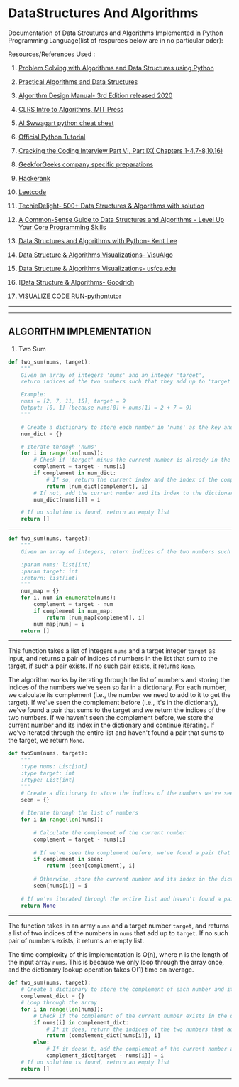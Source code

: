 # DataStructures And Algorithms
Documentation of Data Strcutures and Algorithms Implemented in Python Programming Language(list of respurces below are in no particular oder):

Resources/References Used :
1. [Problem Solving with Algorithms and Data Structures using Python](https://runestone.academy/runestone/books/published/pythonds/index.html)
2. [Practical Algorithms and Data Structures](https://bradfieldcs.com/algos/)
3. [Algorithm Design Manual- 3rd Edition released 2020](https://www.algorist.com/)
4. [CLRS Intro to Algorithms, MIT Press ](https://edutechlearners.com/download/Introduction_to_algorithms-3rd%20Edition.pdf)
5. [Al Swwagart python cheat sheet](https://www.pythoncheatsheet.org/)
6. [Official Python Tutorial](https://docs.python.org/3/tutorial/index.html)
7. [Cracking the Coding Interview Part VI, Part IX( Chapters 1-4,7-8,10,16)](https://acrobat.adobe.com/link/review?uri=urn:aaid:scds:US:609efe13-dcab-4cbd-a304-d976e45a5e8c)
8. [GeekforGeeks company specific preparations](https://www.geeksforgeeks.org/company-preparation/)
9. [Hackerank](https://www.hackerrank.com/dashboard)

10. [Leetcode](https://leetcode.com/problemset/all/)

11. [TechieDelight- 500+ Data Structures & Algorithms with solution ](https://www.techiedelight.com/data-structures-and-algorithms-problems/)

12. [A Common-Sense Guide to Data Structures and Algorithms - Level Up Your Core Programming Skills](https://github.com/bat67/awesome-algorithm-books/blob/master/classic%20algorithms/A%20Common-Sense%20Guide%20to%20Data%20Structures%20and%20Algorithms%20-%20Level%20Up%20Your%20Core%20Programming%20Skills.epub)

13. [Data Structures and Algorithms with Python- Kent Lee](https://github.com/priscilj/Hadoop-related-books/blob/master/Data%20Structures%20and%20Algorithms%20with%20Python%20By%20Kent%20D.%20Lee%2C%20Steve%20Hubbard%202015%20Springer.pdf)
14. [Data Structure & Algorithms Visualizations- VisuAlgo](https://visualgo.net/en)
15. [Data Structure & Algorithms Visualizations- usfca.edu](https://www.cs.usfca.edu/~galles/visualization/Algorithms.html)
16. [[Data Structure & Algorithms- Goodrich](http://index-of.es/Varios-2/Data%20Structures%20and%20Algorithms%20in%20Python.pdf)
17. [VISUALIZE CODE RUN-pythontutor ](http://pythontutor.com/visualize.html#mode=edit)

***************************************************************************************************************

----
ALGORITHM IMPLEMENTATION 
---
1. Two Sum
```python
def two_sum(nums, target):
    """
    Given an array of integers 'nums' and an integer 'target', 
    return indices of the two numbers such that they add up to 'target'.

    Example:
    nums = [2, 7, 11, 15], target = 9
    Output: [0, 1] (because nums[0] + nums[1] = 2 + 7 = 9)
    """

    # Create a dictionary to store each number in 'nums' as the key and its index as the value
    num_dict = {}

    # Iterate through 'nums'
    for i in range(len(nums)):
        # Check if 'target' minus the current number is already in the dictionary
        complement = target - nums[i]
        if complement in num_dict:
            # If so, return the current index and the index of the complement
            return [num_dict[complement], i]
        # If not, add the current number and its index to the dictionary
        num_dict[nums[i]] = i

    # If no solution is found, return an empty list
    return []

```
---
```python
def two_sum(nums, target):
    """
    Given an array of integers, return indices of the two numbers such that they add up to a specific target.

    :param nums: list[int]
    :param target: int
    :return: list[int]
    """
    num_map = {}
    for i, num in enumerate(nums):
        complement = target - num
        if complement in num_map:
            return [num_map[complement], i]
        num_map[num] = i
    return []

```
---
This function takes a list of integers ```nums``` and a target integer ```target``` as input, and returns a pair of indices of numbers in the list that sum to the target, if such a pair exists. If no such pair exists, it returns ```None```.

The algorithm works by iterating through the list of numbers and storing the indices of the numbers we've seen so far in a dictionary. For each number, we calculate its complement (i.e., the number we need to add to it to get the target). If we've seen the complement before (i.e., it's in the dictionary), we've found a pair that sums to the target and we return the indices of the two numbers. If we haven't seen the complement before, we store the current number and its index in the dictionary and continue iterating. If we've iterated through the entire list and haven't found a pair that sums to the target, we return ```None```.
```python
def twoSum(nums, target):
    """
    :type nums: List[int]
    :type target: int
    :rtype: List[int]
    """
    # Create a dictionary to store the indices of the numbers we've seen so far
    seen = {}
    
    # Iterate through the list of numbers
    for i in range(len(nums)):
        
        # Calculate the complement of the current number
        complement = target - nums[i]
        
        # If we've seen the complement before, we've found a pair that sums to the target
        if complement in seen:
            return [seen[complement], i]
        
        # Otherwise, store the current number and its index in the dictionary
        seen[nums[i]] = i
    
    # If we've iterated through the entire list and haven't found a pair that sums to the target, return None
    return None

```
---
The function takes in an array ```nums``` and a target number ```target```, and returns a list of two indices of the numbers in ```nums``` that add up to ```target```. If no such pair of numbers exists, it returns an empty list.

The time complexity of this implementation is O(n), where n is the length of the input array ```nums```. This is because we only loop through the array once, and the dictionary lookup operation takes O(1) time on average.
```python
def two_sum(nums, target):
    # Create a dictionary to store the complement of each number and its index
    complement_dict = {}
    # Loop through the array
    for i in range(len(nums)):
        # Check if the complement of the current number exists in the dictionary
        if nums[i] in complement_dict:
            # If it does, return the indices of the two numbers that add up to the target
            return [complement_dict[nums[i]], i]
        else:
            # If it doesn't, add the complement of the current number and its index to the dictionary
            complement_dict[target - nums[i]] = i
    # If no solution is found, return an empty list
    return []

```
---
